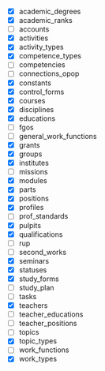 - [x] academic_degrees
- [x] academic_ranks
- [ ] accounts
- [x] activities
- [x] activity_types
- [x] competence_types
- [ ] competencies
- [ ] connections_opop
- [x] constants
- [x] control_forms
- [x] courses
- [x] disciplines
- [x] educations
- [ ] fgos
- [ ] general_work_functions
- [x] grants
- [x] groups
- [x] institutes
- [ ] missions
- [x] modules
- [x] parts
- [x] positions
- [x] profiles
- [ ] prof_standards
- [x] pulpits
- [x] qualifications
- [ ] rup
- [ ] second_works
- [x] seminars
- [x] statuses
- [x] study_forms
- [ ] study_plan
- [ ] tasks
- [x] teachers
- [ ] teacher_educations
- [ ] teacher_positions
- [ ] topics
- [x] topic_types
- [ ] work_functions
- [x] work_types